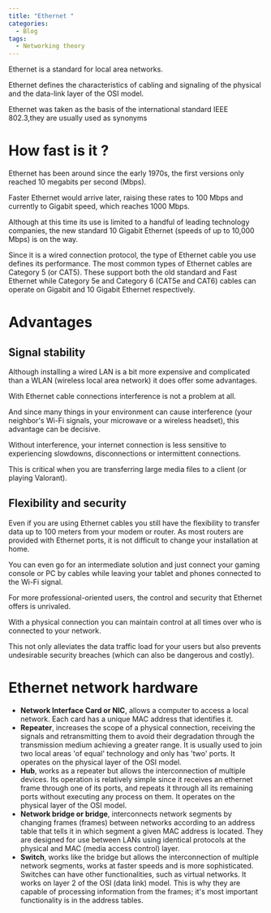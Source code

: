 ```yaml
---
title: "Ethernet "
categories:
  - Blog
tags:
  - Networking theory
---
```


Ethernet is a standard for local area networks.

Ethernet defines the characteristics of cabling and signaling of the physical and the data-link layer of the OSI model.

Ethernet was taken as the basis of the international standard IEEE 802.3,they are usually used as synonyms


<h1>How fast is it ?</h1>

Ethernet has been around since the early 1970s, the first versions only reached 10 megabits per second (Mbps). 

Faster Ethernet would arrive later, raising these rates to 100 Mbps and currently to Gigabit speed, which reaches 1000 Mbps. 

Although at this time its use is limited to a handful of leading technology companies, the new standard 10 Gigabit Ethernet (speeds of up to 10,000 Mbps) is on the way.

Since it is a wired connection protocol, the type of Ethernet cable you use defines its performance. The most common types of Ethernet cables are Category 5 (or CAT5). These support both the old standard and Fast Ethernet while Category 5e and Category 6 (CAT5e and CAT6) cables can operate on Gigabit and 10 Gigabit Ethernet respectively.

<h1>Advantages</h1>

<h2>Signal stability</h2>

Although installing a wired LAN is a bit more expensive and complicated than a WLAN (wireless local area network) it does offer some advantages. 

With Ethernet cable connections interference is not a problem at all.

And since many things in your environment can cause interference (your neighbor's Wi-Fi signals, your microwave or a wireless headset), this advantage can be decisive. 

Without interference, your internet connection is less sensitive to experiencing slowdowns, disconnections or intermittent connections. 

This is critical when you are transferring large media files to a client (or playing Valorant).


<h2>Flexibility and security</h2>

Even if you are using Ethernet cables you still have the flexibility to transfer data up to 100 meters from your modem or router. As most routers are provided with Ethernet ports, it is not difficult to change your installation at home. 

You can even go for an intermediate solution and just connect your gaming console or PC by cables while leaving your tablet and phones connected to the Wi-Fi signal.

For more professional-oriented users, the control and security that Ethernet offers is unrivaled. 

With a physical connection you can maintain control at all times over who is connected to your network. 

This not only alleviates the data traffic load for your users but also prevents undesirable security breaches (which can also be dangerous and costly).

<h1>Ethernet network hardware</h1>

<ul>

<li><b>Network Interface Card or NIC</b>, allows a computer to access a local network. Each card has a unique MAC address that identifies it.</li>
<li><b>Repeater</b>, increases the scope of a physical connection, receiving the signals and retransmitting them to avoid their degradation through the transmission medium achieving a greater range. It is usually used to join two local areas 'of equal' technology and only has 'two' ports. It operates on the physical layer of the OSI model.</li>
<li><b>Hub</b>, works as a repeater but allows the interconnection of multiple devices. Its operation is relatively simple since it receives an ethernet frame through one of its ports, and repeats it through all its remaining ports without executing any process on them. It operates on the physical layer of the OSI model.</li>
<li><b>Network bridge or bridge</b>, interconnects network segments by changing frames (frames) between networks according to an address table that tells it in which segment a given MAC address is located. They are designed for use between LANs using identical protocols at the physical and MAC (media access control) layer.</li>
<li><b>Switch</b>, works like the bridge but allows the interconnection of multiple network segments, works at faster speeds and is more sophisticated. Switches can have other functionalities, such as virtual networks. It works on layer 2 of the OSI (data link) model. This is why they are capable of processing information from the frames; it's most important functionality is in the address tables.</li>
</ul>